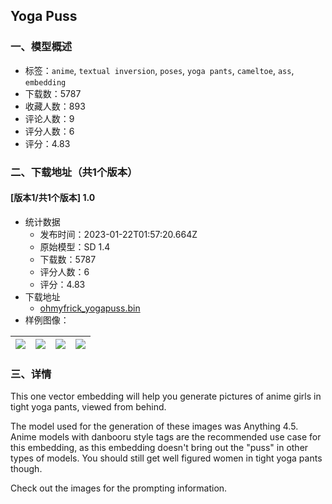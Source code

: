 ## Yoga Puss
### 一、模型概述

- 标签：`anime`, `textual inversion`, `poses`, `yoga pants`, `cameltoe`, `ass`, `embedding`
- 下载数：5787
- 收藏人数：893
- 评论人数：9
- 评分人数：6
- 评分：4.83

### 二、下载地址（共1个版本）

#### [版本1/共1个版本] 1.0

- 统计数据
  - 发布时间：2023-01-22T01:57:20.664Z
  - 原始模型：SD 1.4
  - 下载数：5787
  - 评分人数：6
  - 评分：4.83
- 下载地址
  - [ohmyfrick_yogapuss.bin](https://civitai.com/api/download/models/5758)
- 样例图像：

| <img src="https://image.civitai.com/xG1nkqKTMzGDvpLrqFT7WA/b763c1d2-ef9e-4a06-7b45-dd0afd6fd800/width=450/47542.jpeg" /> | <img src="https://image.civitai.com/xG1nkqKTMzGDvpLrqFT7WA/a968bb43-bcee-474e-8778-8502ccbda200/width=450/47560.jpeg" /> | <img src="https://image.civitai.com/xG1nkqKTMzGDvpLrqFT7WA/fd3fc9c0-709f-460e-5c2d-0f96cd031700/width=450/47559.jpeg" /> | <img src="https://image.civitai.com/xG1nkqKTMzGDvpLrqFT7WA/467ddbb9-ec81-439e-906b-252e3b351000/width=450/47558.jpeg" /> |
| ---- | ---- | ---- | ---- |


### 三、详情
<p>This one vector embedding will help you generate pictures of anime girls in tight yoga pants, viewed from behind.</p><p>The model used for the generation of these images was Anything 4.5.   Anime models with danbooru style tags are the recommended use case for this embedding, as this embedding doesn't bring out the "puss" in other types of models.  You should still get well figured women in tight yoga pants though.</p><p>Check out the images for the prompting information.</p>